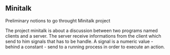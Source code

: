 ## Minitalk
Preliminary notions to go throught Minitalk project

The project minitalk is about a discussion between two programs named clients and a server. The server receive informations from the client which send to him signals that has to be handle. 
A signal is a numeric value - behind a constant - send  to a running process in order to execute an action.
